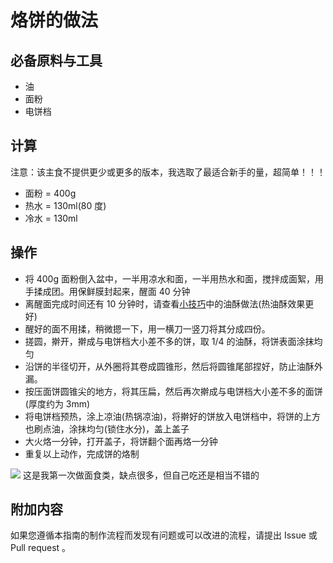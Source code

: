 # 烙饼的做法

## 必备原料与工具

* 油
* 面粉
* 电饼档

## 计算

注意：该主食不提供更少或更多的版本，我选取了最适合新手的量，超简单！！！

* 面粉 = 400g
* 热水 = 130ml(80 度)
* 冷水 = 130ml

## 操作

* 将 400g 面粉倒入盆中，一半用凉水和面，一半用热水和面，搅拌成面絮，用手揉成团。用保鲜膜封起来，醒面 40 分钟
* 离醒面完成时间还有 10 分钟时，请查看[小技巧](./小技巧.md)中的油酥做法(热油酥效果更好)
* 醒好的面不用揉，稍微摁一下，用一横刀一竖刀将其分成四份。
* 搓圆，擀开，擀成与电饼档大小差不多的饼，取 1/4 的油酥，将饼表面涂抹均匀
* 沿饼的半径切开，从外圈将其卷成圆锥形，然后将圆锥尾部捏好，防止油酥外漏。
* 按压面饼圆锥尖的地方，将其压扁，然后再次擀成与电饼档大小差不多的面饼(厚度约为 3mm)
* 将电饼档预热，涂上凉油(热锅凉油)，将擀好的饼放入电饼档中，将饼的上方也刷点油，涂抹均匀(锁住水分)，盖上盖子
* 大火烙一分钟，打开盖子，将饼翻个面再烙一分钟
* 重复以上动作，完成饼的烙制

![](./Images/烙饼/成品.jpg)
这是我第一次做面食类，缺点很多，但自己吃还是相当不错的

## 附加内容

如果您遵循本指南的制作流程而发现有问题或可以改进的流程，请提出 Issue 或 Pull request 。
